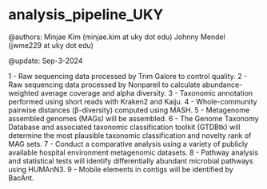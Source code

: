 # analysis_pipeline_UKY

@authors: Minjae Kim (minjae.kim at uky dot edu)
          Johnny Mendel (jwme229 at uky dot edu)

@update: Sep-3-2024

1 - Raw sequencing data processed by Trim Galore to control quality.
2 - Raw sequencing data processed by Nonpareil to calculate abundance-weighted average coverage and alpha diversity.
3 - Taxonomic annotation performed using short reads with Kraken2 and Kaiju.
4 - Whole-community pairwise distances (β-diversity) computed using MASH.
5 - Metagenome assembled genomes (MAGs) will be assembled.
6 - The Genome Taxonomy Database and associated taxonomic classification toolkit (GTDBtk) will determine the most plausible taxonomic classification and novelty rank of MAG sets.
7 - Conduct a comparative analysis using a variety of publicly available hospital environment metagenomic datasets.
8 - Pathway analysis and statistical tests will identify differentially abundant microbial pathways using HUMAnN3.
9 - Mobile elements in contigs will be identified by BacAnt.
